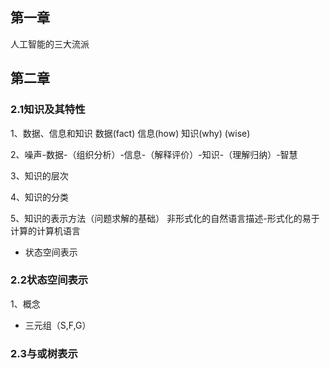 ## 第一章
人工智能的三大流派

## 第二章

### 2.1知识及其特性
1、数据、信息和知识
数据(fact)
信息(how)
知识(why)
(wise)

2、噪声-数据-（组织分析）-信息-（解释评价）-知识-（理解归纳）-智慧

3、知识的层次

4、知识的分类

5、知识的表示方法（问题求解的基础）
非形式化的自然语言描述-形式化的易于计算的计算机语言
- 状态空间表示

### 2.2状态空间表示
1、概念
- 三元组（S,F,G）


### 2.3与或树表示